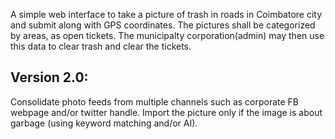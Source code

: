 A simple web interface to take a picture of trash in roads in Coimbatore city and submit along with GPS coordinates. 
The pictures shall be categorized by areas, as open tickets. 
The municipalty corporation(admin) may then use this data to clear trash and clear the tickets.


## Version 2.0: 

Consolidate photo feeds from multiple channels such as corporate FB webpage and/or twitter handle.
Import the picture only if the image is about garbage (using keyword matching and/or AI). 
